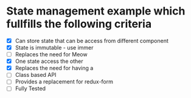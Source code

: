 # State management example which fullfills the following criteria

- [x] Can store state that can be access from different component
- [x] State is immutable - use immer
- [ ] Replaces the need for Meow
- [x] One state access the other
- [x] Replaces the need for having a <provider>
- [ ] Class based API
- [ ] Provides a replacement for redux-form
- [ ] Fully Tested
